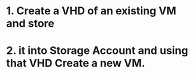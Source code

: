 # 1. Create a VHD of an existing VM and store

# 2. it into Storage Account and using that VHD Create a new VM.

